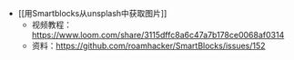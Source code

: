- [[用Smartblocks从unsplash中获取图片]]
    - 视频教程：https://www.loom.com/share/3115dffc8a6c47a7b178ce0068af0314
    - 资料：https://github.com/roamhacker/SmartBlocks/issues/152
